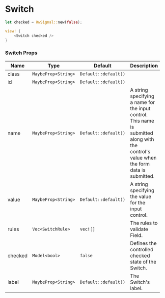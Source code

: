 # Switch

```rust demo
let checked = RwSignal::new(false);

view! {
    <Switch checked />
}
```

### Switch Props

| Name | Type | Default | Description |
| --- | --- | --- | --- |
| class | `MaybeProp<String>` | `Default::default()` |  |
| id | `MaybeProp<String>` | `Default::default()` |  |
| name | `MaybeProp<String>` | `Default::default()` | A string specifying a name for the input control. This name is submitted along with the control's value when the form data is submitted. |
| value | `MaybeProp<String>` | `Default::default()` | A string specifying the value for the input control. |
| rules | `Vec<SwitchRule>` | `vec![]` | The rules to validate Field. |
| checked | `Model<bool>` | `false` | Defines the controlled checked state of the Switch. |
| label | `MaybeProp<String>` | `Default::default()` | The Switch's label. |
